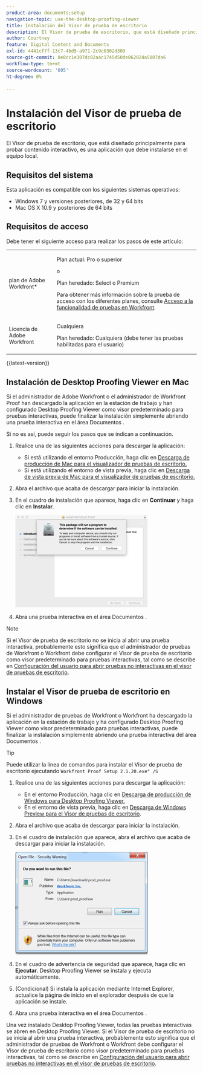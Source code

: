 ```yaml
---
product-area: documents;setup
navigation-topic: use-the-desktop-proofing-viewer
title: Instalación del Visor de prueba de escritorio
description: El Visor de prueba de escritorio, que está diseñado principalmente para probar contenido interactivo, es una aplicación que debe instalarse en el equipo local.
author: Courtney
feature: Digital Content and Documents
exl-id: 4441cf7f-13c7-4bd5-a971-2c9c0302d309
source-git-commit: 0e8cc1e307dc82a4c1745d50de062024a5007da6
workflow-type: tm+mt
source-wordcount: '605'
ht-degree: 0%

---
```


# Instalación del Visor de prueba de escritorio

El Visor de prueba de escritorio, que está diseñado principalmente para probar contenido interactivo, es una aplicación que debe instalarse en el equipo local.

## Requisitos del sistema

Esta aplicación es compatible con los siguientes sistemas operativos:

* Windows 7 y versiones posteriores, de 32 y 64 bits
* Mac OS X 10.9 y posteriores de 64 bits

## Requisitos de acceso

Debe tener el siguiente acceso para realizar los pasos de este artículo:

<table style="table-layout:auto"> 
 <col> 
 <col> 
 <tbody> 
  <tr> 
   <td role="rowheader">plan de Adobe Workfront*</td> 
   <td> <p>Plan actual: Pro o superior</p> <p>o</p> <p>Plan heredado: Select o Premium</p> <p>Para obtener más información sobre la prueba de acceso con los diferentes planes, consulte <a href="/help/quicksilver/administration-and-setup/manage-workfront/configure-proofing/access-to-proofing-functionality.md" class="MCXref xref">Acceso a la funcionalidad de pruebas en Workfront</a>.</p> </td> 
  </tr> 
  <tr> 
   <td role="rowheader">Licencia de Adobe Workfront</td> 
   <td> <p>Cualquiera</p> <p>Plan heredado: Cualquiera (debe tener las pruebas habilitadas para el usuario)</p> </td> 
  </tr> 
 </tbody> 
</table>

{{latest-version}}

## Instalación de Desktop Proofing Viewer en Mac

Si el administrador de Adobe Workfront o el administrador de Workfront Proof han descargado la aplicación en la estación de trabajo y han configurado Desktop Proofing Viewer como visor predeterminado para pruebas interactivas, puede finalizar la instalación simplemente abriendo una prueba interactiva en el área Documentos .

Si no es así, puede seguir los pasos que se indican a continuación.

1. Realice una de las siguientes acciones para descargar la aplicación:

   * Si está utilizando el entorno Producción, haga clic en [Descarga de producción de Mac para el visualizador de pruebas de escritorio.](https://assets.proofhq.com/nativeviewer/desktop_viewer/Workfront+Proof-2.1.24.pkg)
   * Si está utilizando el entorno de vista previa, haga clic en [Descarga de vista previa de Mac para el visualizador de pruebas de escritorio.](https://assets.preview.proofhq.com/nativeviewer/desktop_viewer/Workfront+Proof+Preview-2.1.24.pkg)

1. Abra el archivo que acaba de descargar para iniciar la instalación.
1. En el cuadro de instalación que aparece, haga clic en **Continuar** y haga clic en **Instalar**.

   ![0000776.png](assets/00000776-350x244.png)

1. Abra una prueba interactiva en el área Documentos .

>[!NOTE]
>
>Si el Visor de prueba de escritorio no se inicia al abrir una prueba interactiva, probablemente esto significa que el administrador de pruebas de Workfront o Workfront debe configurar el Visor de prueba de escritorio como visor predeterminado para pruebas interactivas, tal como se describe en [Configuración del usuario para abrir pruebas no interactivas en el visor de pruebas de escritorio](../../../workfront-proof/wp-work-proofsfiles/review-proofs-dpv/destop-proofing-viewer.md#user-setting-for-launching-non-interactive-proofs).

## Instalar el Visor de prueba de escritorio en Windows

Si el administrador de pruebas de Workfront o Workfront ha descargado la aplicación en la estación de trabajo y ha configurado Desktop Proofing Viewer como visor predeterminado para pruebas interactivas, puede finalizar la instalación simplemente abriendo una prueba interactiva del área Documentos .

>[!TIP]
>
>Puede utilizar la línea de comandos para instalar el Visor de prueba de escritorio ejecutando `Workfront Proof Setup 2.1.20.exe" /S`

1. Realice una de las siguientes acciones para descargar la aplicación:

   * En el entorno Producción, haga clic en [Descarga de producción de Windows para Desktop Proofing Viewer.](https://assets.proofhq.com/nativeviewer/desktop_viewer/Workfront+Proof+Setup+2.1.24.exe)
   * En el entorno de vista previa, haga clic en [Descarga de Windows Preview para el Visor de pruebas de escritorio](https://assets.preview.proofhq.com/nativeviewer/desktop_viewer/Workfront+Proof+Preview+Setup+2.1.24.exe).

1. Abra el archivo que acaba de descargar para iniciar la instalación.
1. En el cuadro de instalación que aparece, abra el archivo que acaba de descargar para iniciar la instalación.

   ![Screen_Shot_2018-05-02_at_10.56.55_AM.png](assets/screen-shot-2018-05-02-at-10.56.55-am-350x271.png)

1. En el cuadro de advertencia de seguridad que aparece, haga clic en **Ejecutar**. Desktop Proofing Viewer se instala y ejecuta automáticamente.
1. (Condicional) Si instala la aplicación mediante Internet Explorer, actualice la página de inicio en el explorador después de que la aplicación se instale.
1. Abra una prueba interactiva en el área Documentos .

Una vez instalado Desktop Proofing Viewer, todas las pruebas interactivas se abren en Desktop Proofing Viewer. Si el Visor de prueba de escritorio no se inicia al abrir una prueba interactiva, probablemente esto significa que el administrador de pruebas de Workfront o Workfront debe configurar el Visor de prueba de escritorio como visor predeterminado para pruebas interactivas, tal como se describe en [Configuración del usuario para abrir pruebas no interactivas en el visor de pruebas de escritorio](../../../workfront-proof/wp-work-proofsfiles/review-proofs-dpv/destop-proofing-viewer.md#user-setting-for-launching-non-interactive-proofs).
